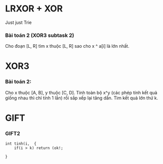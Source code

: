 # LRXOR + XOR
Just just Trie

### Bài toán 2 (XOR3 subtask 2)
Cho đoạn [L, R] tìm x thuộc [L, R] sao cho x ^ a[i] là lớn nhất.

# XOR3

### Bài toán 2:
Cho x thuộc [A, B], y thuộc [C, D]. Tính toàn bộ x^y (các phép tính kết quả giống nhau thì chỉ tính 1 lần) rồi sắp xếp lại tăng dần. Tìm kết quả lớn thứ k.

# GIFT

### GIFT2
```
int tinh(i,  {
	if(i > k) return (ok!;
	
}
```
<!--stackedit_data:
eyJoaXN0b3J5IjpbLTk3MjAxNTUyMiw4MTY1Mzc2MDUsLTM0MT
M2NjQ4MywtNTMxMzY1NjgzLDE3MTc1NDAwOTMsMzU4MjM3MTk3
LC0xNDI4MjQ2NjQwLDExMzQ4NTQxOTgsMTYzMDM0NzcxNCwxMz
k3OTcyODA0LDExOTUxMzQwMTEsMTkxNzcwMzE4MF19
-->